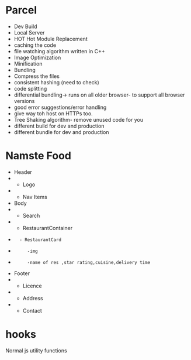 # Parcel

- Dev Build
- Local Server
- HOT Hot Module Replacement
- caching the code
- file watching algorithm written in C++
- Image Optimization
- Minification
- Bundling
- Compress the files
- consistent hashing (need to check)
- code splitting
- differential bundling-> runs on all older browser- to support all browser versions
- good error suggestions/error handling
- give way toh host on HTTPs too.
- Tree Shaking algorithm- remove unused code for you
- different build for dev and production
- different bundle for dev and production

# Namste Food

- Header
- - Logo
- - Nav Items
- Body
- - Search
- - RestaurantContainer
-       - RestaurantCard
-          -img
-          -name of res ,star rating,cuisine,delivery time
- Footer
- - Licence
- - Address
- - Contact

# hooks

Normal js utility functions
